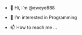 - 👋 Hi, I’m @eweye888
- 👀 I’m interested in Programming

- 📫 How to reach me ...

<!---
eweye888/eweye888 is a ✨ special ✨ repository because its `README.md` (this file) appears on your GitHub profile.
You can click the Preview link to take a look at your changes.
--->
